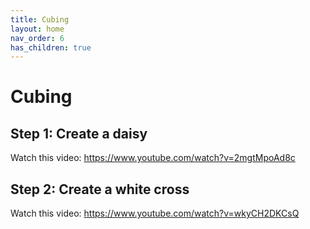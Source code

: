 ```yaml
---
title: Cubing
layout: home
nav_order: 6
has_children: true
---
```


# Cubing

## Step 1: Create a daisy
Watch this video: https://www.youtube.com/watch?v=2mgtMpoAd8c

## Step 2: Create a white cross
Watch this video: https://www.youtube.com/watch?v=wkyCH2DKCsQ
